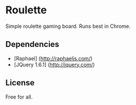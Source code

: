 Roulette
=========

Simple roulette gaming board.  Runs best in Chrome.

Dependencies
------------
* [Raphael] (http://raphaeljs.com/)
* [JQuery 1.6.1] (http://jquery.com/)

License
-------

Free for all.
